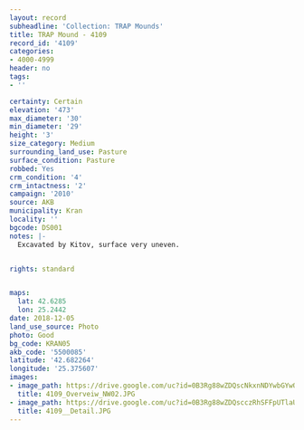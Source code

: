 ```yaml
---
layout: record
subheadline: 'Collection: TRAP Mounds'
title: TRAP Mound - 4109
record_id: '4109'
categories:
- 4000-4999
header: no
tags:
- ''

certainty: Certain
elevation: '473'
max_diameter: '30'
min_diameter: '29'
height: '3'
size_category: Medium
surrounding_land_use: Pasture
surface_condition: Pasture
robbed: Yes
crm_condition: '4'
crm_intactness: '2'
campaign: '2010'
source: AKB
municipality: Kran
locality: ''
bgcode: DS001
notes: |-
  Excavated by Kitov, surface very uneven.


rights: standard


maps:
  lat: 42.6285
  lon: 25.2442
date: 2018-12-05
land_use_source: Photo
photo: Good
bg_code: KRAN05
akb_code: '5500085'
latitude: '42.682264'
longitude: '25.375607'
images:
- image_path: https://drive.google.com/uc?id=0B3Rg88wZDQscNkxnNDYwbGYwOUk
  title: 4109_Overveiw_NW02.JPG
- image_path: https://drive.google.com/uc?id=0B3Rg88wZDQscczRhSFFpUTlaUEE
  title: 4109__Detail.JPG
---
```

